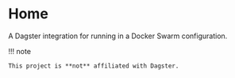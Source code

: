 # Home

A Dagster integration for running in a Docker Swarm configuration.

!!! note

    This project is **not** affiliated with Dagster.
